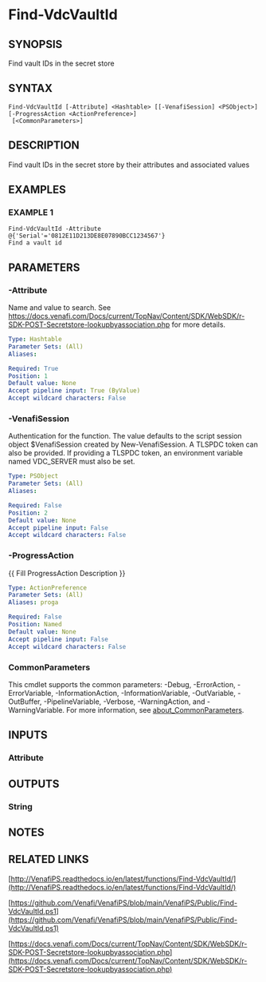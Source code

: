 # Find-VdcVaultId

## SYNOPSIS
Find vault IDs in the secret store

## SYNTAX

```
Find-VdcVaultId [-Attribute] <Hashtable> [[-VenafiSession] <PSObject>] [-ProgressAction <ActionPreference>]
 [<CommonParameters>]
```

## DESCRIPTION
Find vault IDs in the secret store by their attributes and associated values

## EXAMPLES

### EXAMPLE 1
```
Find-VdcVaultId -Attribute @{'Serial'='0812E11D213DE8E07890BCC1234567'}
Find a vault id
```

## PARAMETERS

### -Attribute
Name and value to search.
See https://docs.venafi.com/Docs/current/TopNav/Content/SDK/WebSDK/r-SDK-POST-Secretstore-lookupbyassociation.php for more details.

```yaml
Type: Hashtable
Parameter Sets: (All)
Aliases:

Required: True
Position: 1
Default value: None
Accept pipeline input: True (ByValue)
Accept wildcard characters: False
```

### -VenafiSession
Authentication for the function.
The value defaults to the script session object $VenafiSession created by New-VenafiSession.
A TLSPDC token can also be provided.
If providing a TLSPDC token, an environment variable named VDC_SERVER must also be set.

```yaml
Type: PSObject
Parameter Sets: (All)
Aliases:

Required: False
Position: 2
Default value: None
Accept pipeline input: False
Accept wildcard characters: False
```

### -ProgressAction
{{ Fill ProgressAction Description }}

```yaml
Type: ActionPreference
Parameter Sets: (All)
Aliases: proga

Required: False
Position: Named
Default value: None
Accept pipeline input: False
Accept wildcard characters: False
```

### CommonParameters
This cmdlet supports the common parameters: -Debug, -ErrorAction, -ErrorVariable, -InformationAction, -InformationVariable, -OutVariable, -OutBuffer, -PipelineVariable, -Verbose, -WarningAction, and -WarningVariable. For more information, see [about_CommonParameters](http://go.microsoft.com/fwlink/?LinkID=113216).

## INPUTS

### Attribute
## OUTPUTS

### String
## NOTES

## RELATED LINKS

[http://VenafiPS.readthedocs.io/en/latest/functions/Find-VdcVaultId/](http://VenafiPS.readthedocs.io/en/latest/functions/Find-VdcVaultId/)

[https://github.com/Venafi/VenafiPS/blob/main/VenafiPS/Public/Find-VdcVaultId.ps1](https://github.com/Venafi/VenafiPS/blob/main/VenafiPS/Public/Find-VdcVaultId.ps1)

[https://docs.venafi.com/Docs/current/TopNav/Content/SDK/WebSDK/r-SDK-POST-Secretstore-lookupbyassociation.php](https://docs.venafi.com/Docs/current/TopNav/Content/SDK/WebSDK/r-SDK-POST-Secretstore-lookupbyassociation.php)

